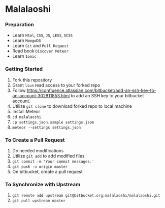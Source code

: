 # Malalaoshi

### Preparation

- Learn `Html`, `CSS`, `JS`, `LESS`, `SCSS`
- Learn `MongoDB`
- Learn `Git` and `Pull Request`
- Read book `Discover Meteor`
- Learn `Ionic`

### Getting Started

1. Fork this repository
2. Grant `lsun` read access to your forked repo
3. Follow <https://confluence.atlassian.com/bitbucket/add-an-ssh-key-to-an-account-302811853.html> to add an SSH key to your bitbucket account.
4. Utilize `git clone` to download forked repo to local machine
5. Install Meteor
6. `cd malalaoshi`
7. `cp settings.json.sample settings.json`
8. `meteor --settings settings.json`


### To Create a Pull Request

1. Do needed modifications
2. Utilize `git add` to add modified files
3. `git commit -m 'Your commit messages.'`
4. `git push -u origin master`
5. On bitbucket, create a pull request

### To Synchronize with Upstream

1. `git remote add upstream git@bitbucket.org:malalaoshi/malalaoshi.git`
2. `git pull upstream master`
